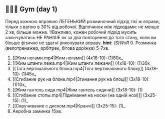 ## 🏋🏼‍♂️ Gym (day 1)

Перед кожною вправою ЛЕГЕНЬКИЙ розминочний підхід тієї ж вправи, тільки з вагою в 30% від робочої.
Відпочинок між підходами: не менше 2 хв, більше можна.
‼️Важливо, кожен робочий підхід мусить закінчуватись НЕ РАНІШЕ як за два повторення до того стану, коли ви більше фізично не здатні виконувати вправу.
**hint**: _(S)WxR_
0. Розминка (велотренажер, орбітрек, бігова доріжка) 5-7хв.
1. [[Жим ногами.mp4|Жим ногами]] (4х18-10): (1)80x_
2. [[Жим штанги лежа.mp4|Жим штанги лежачи]] (4х18-10): (1)30x_
3. [[Тага вертикального блока.mp4|Тяга вертикального блоку]] (4х18-10): (1)45x_
4. [[Сгибание рук на блоке.mp4|Згинання рук на блоці]] (3х18-10): (1)10x_
5. [[Жим гантель сидя.mp4|Жим гантель сидячи]] (3х18-10): (1)
6. [[Сгибание стопы.mp4|Піднімання на носки (на одній нозі)]] (3х25-15): (1)_
7. [[Скручивание с диском.mp4|Кранчі]] (3х25-15): (1)_
8. Аеробна заминка 15хв.
  